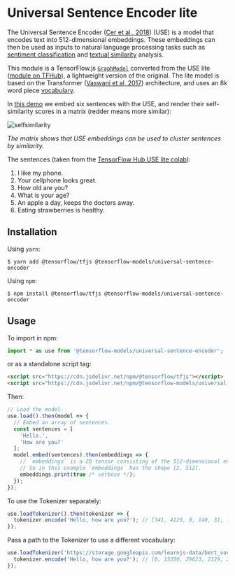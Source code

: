 # Universal Sentence Encoder lite

The Universal Sentence Encoder ([Cer et al., 2018](https://arxiv.org/pdf/1803.11175.pdf)) (USE) is a model that encodes text into 512-dimensional embeddings. These embeddings can then be used as inputs to natural language processing tasks such as [sentiment classification](https://en.wikipedia.org/wiki/Sentiment_analysis) and [textual similarity](https://en.wikipedia.org/wiki/Semantic_similarity) analysis.

This module is a TensorFlow.js [`GraphModel`](https://js.tensorflow.org/api/latest/#loadGraphModel) converted from the USE lite ([module on TFHub](https://tfhub.dev/google/universal-sentence-encoder-lite/2)), a lightweight version of the original. The lite model is based on the Transformer ([Vaswani et al, 2017](https://arxiv.org/pdf/1706.03762.pdf)) architecture, and uses an 8k word piece [vocabulary](https://storage.googleapis.com/tfjs-models/savedmodel/universal_sentence_encoder/vocab.json).

In [this demo](./demo/index.js) we embed six sentences with the USE, and render their self-similarity scores in a matrix (redder means more similar):

![selfsimilarity](./images/self_similarity.jpg)

*The matrix shows that USE embeddings can be used to cluster sentences by similarity.*

The sentences (taken from the [TensorFlow Hub USE lite colab](https://colab.sandbox.google.com/github/tensorflow/hub/blob/master/examples/colab/semantic_similarity_with_tf_hub_universal_encoder_lite.ipynb#scrollTo=_GSCW5QIBKVe)):
1. I like my phone.
2. Your cellphone looks great.
3. How old are you?
4. What is your age?
5. An apple a day, keeps the doctors away.
6. Eating strawberries is healthy.

## Installation

Using `yarn`:

    $ yarn add @tensorflow/tfjs @tensorflow-models/universal-sentence-encoder

Using `npm`:

    $ npm install @tensorflow/tfjs @tensorflow-models/universal-sentence-encoder

## Usage

To import in npm:

```js
import * as use from '@tensorflow-models/universal-sentence-encoder';
```

or as a standalone script tag:

```html
<script src="https://cdn.jsdelivr.net/npm/@tensorflow/tfjs"></script>
<script src="https://cdn.jsdelivr.net/npm/@tensorflow-models/universal-sentence-encoder"></script>
```

Then:

```js
// Load the model.
use.load().then(model => {
  // Embed an array of sentences.
  const sentences = [
    'Hello.',
    'How are you?'
  ];
  model.embed(sentences).then(embeddings => {
    // `embeddings` is a 2D tensor consisting of the 512-dimensional embeddings for each sentence.
    // So in this example `embeddings` has the shape [2, 512].
    embeddings.print(true /* verbose */);
  });
});
```

To use the Tokenizer separately:

```js
use.loadTokenizer().then(tokenizer => {
  tokenizer.encode('Hello, how are you?'); // [341, 4125, 8, 140, 31, 19, 54]
});
```

Pass a path to the Tokenizer to use a different vocabulary:

```js
use.loadTokenizer('https://storage.googleapis.com/learnjs-data/bert_vocab/vocab.json').then(tokenizer => {
  tokenizer.encode('Hello, how are you?'); // [0, 15350, 29623, 2129, 2024, 2017, 29632]
});
```
